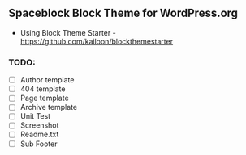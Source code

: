 ## Spaceblock Block Theme for WordPress.org

- Using Block Theme Starter - https://github.com/kailoon/blockthemestarter

### TODO:

- [ ] Author template
- [ ] 404 template
- [ ] Page template
- [ ] Archive template
- [ ] Unit Test
- [ ] Screenshot
- [ ] Readme.txt
- [ ] Sub Footer
